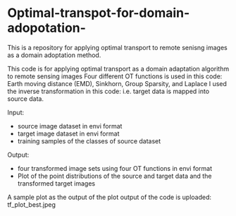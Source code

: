 # Optimal-transpot-for-domain-adopotation-

This is a repository  for applying optimal transport to remote senisng images as a domain adoptation method.


This code is for applying optimal transport as a domain adaptation algorithm to remote sensing images
Four different OT functions is used in this code: Earth moving distance (EMD), Sinkhorn, Group Sparsity, and Laplace
I used the inverse transformation in this code: i.e. target data is mapped into source data.


Input:

   - source image dataset in envi format
   - target image dataset in envi format
   - training samples of the classes of source dataset
    
    
Output:

   - four transformed image sets using  four OT functions in envi format
   - Plot of the point distributions of the source and target data and the transformed target images

A sample plot as the output of the plot  output of the code is uploaded: tf_plot_best.jpeg 
